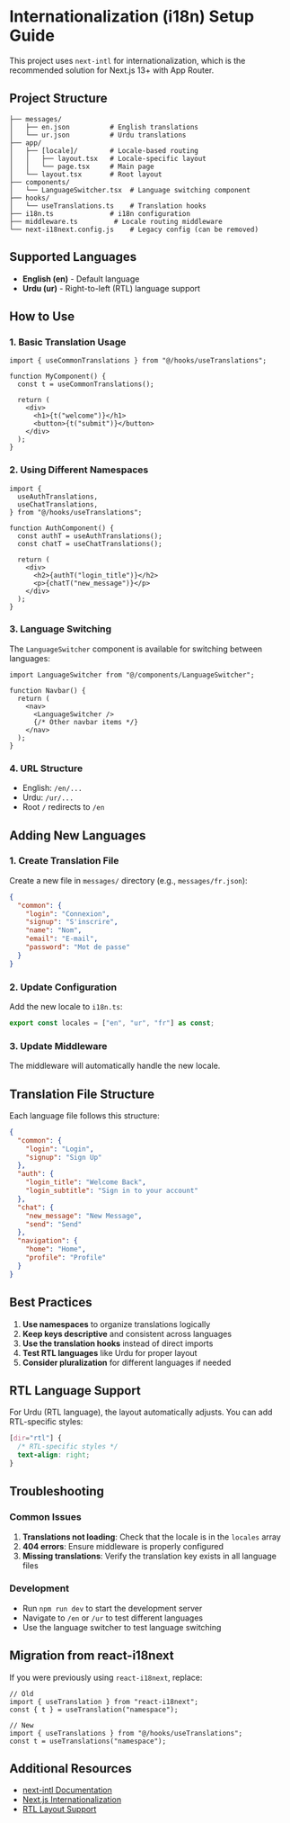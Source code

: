 # Internationalization (i18n) Setup Guide

This project uses `next-intl` for internationalization, which is the recommended solution for Next.js 13+ with App Router.

## Project Structure

```
├── messages/
│   ├── en.json          # English translations
│   └── ur.json          # Urdu translations
├── app/
│   ├── [locale]/        # Locale-based routing
│   │   ├── layout.tsx   # Locale-specific layout
│   │   └── page.tsx     # Main page
│   └── layout.tsx       # Root layout
├── components/
│   └── LanguageSwitcher.tsx  # Language switching component
├── hooks/
│   └── useTranslations.ts    # Translation hooks
├── i18n.ts              # i18n configuration
├── middleware.ts         # Locale routing middleware
└── next-i18next.config.js    # Legacy config (can be removed)
```

## Supported Languages

- **English (en)** - Default language
- **Urdu (ur)** - Right-to-left (RTL) language support

## How to Use

### 1. Basic Translation Usage

```tsx
import { useCommonTranslations } from "@/hooks/useTranslations";

function MyComponent() {
  const t = useCommonTranslations();

  return (
    <div>
      <h1>{t("welcome")}</h1>
      <button>{t("submit")}</button>
    </div>
  );
}
```

### 2. Using Different Namespaces

```tsx
import {
  useAuthTranslations,
  useChatTranslations,
} from "@/hooks/useTranslations";

function AuthComponent() {
  const authT = useAuthTranslations();
  const chatT = useChatTranslations();

  return (
    <div>
      <h2>{authT("login_title")}</h2>
      <p>{chatT("new_message")}</p>
    </div>
  );
}
```

### 3. Language Switching

The `LanguageSwitcher` component is available for switching between languages:

```tsx
import LanguageSwitcher from "@/components/LanguageSwitcher";

function Navbar() {
  return (
    <nav>
      <LanguageSwitcher />
      {/* Other navbar items */}
    </nav>
  );
}
```

### 4. URL Structure

- English: `/en/...`
- Urdu: `/ur/...`
- Root `/` redirects to `/en`

## Adding New Languages

### 1. Create Translation File

Create a new file in `messages/` directory (e.g., `messages/fr.json`):

```json
{
  "common": {
    "login": "Connexion",
    "signup": "S'inscrire",
    "name": "Nom",
    "email": "E-mail",
    "password": "Mot de passe"
  }
}
```

### 2. Update Configuration

Add the new locale to `i18n.ts`:

```typescript
export const locales = ["en", "ur", "fr"] as const;
```

### 3. Update Middleware

The middleware will automatically handle the new locale.

## Translation File Structure

Each language file follows this structure:

```json
{
  "common": {
    "login": "Login",
    "signup": "Sign Up"
  },
  "auth": {
    "login_title": "Welcome Back",
    "login_subtitle": "Sign in to your account"
  },
  "chat": {
    "new_message": "New Message",
    "send": "Send"
  },
  "navigation": {
    "home": "Home",
    "profile": "Profile"
  }
}
```

## Best Practices

1. **Use namespaces** to organize translations logically
2. **Keep keys descriptive** and consistent across languages
3. **Use the translation hooks** instead of direct imports
4. **Test RTL languages** like Urdu for proper layout
5. **Consider pluralization** for different languages if needed

## RTL Language Support

For Urdu (RTL language), the layout automatically adjusts. You can add RTL-specific styles:

```css
[dir="rtl"] {
  /* RTL-specific styles */
  text-align: right;
}
```

## Troubleshooting

### Common Issues

1. **Translations not loading**: Check that the locale is in the `locales` array
2. **404 errors**: Ensure middleware is properly configured
3. **Missing translations**: Verify the translation key exists in all language files

### Development

- Run `npm run dev` to start the development server
- Navigate to `/en` or `/ur` to test different languages
- Use the language switcher to test language switching

## Migration from react-i18next

If you were previously using `react-i18next`, replace:

```tsx
// Old
import { useTranslation } from "react-i18next";
const { t } = useTranslation("namespace");

// New
import { useTranslations } from "@/hooks/useTranslations";
const t = useTranslations("namespace");
```

## Additional Resources

- [next-intl Documentation](https://next-intl-docs.vercel.app/)
- [Next.js Internationalization](https://nextjs.org/docs/app/building-your-application/routing/internationalization)
- [RTL Layout Support](https://nextjs.org/docs/app/building-your-application/routing/internationalization#right-to-left-rtl-layouts)
